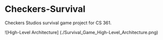 # Checkers-Survival
Checkers Studios survival game project for CS 361.

![High-Level Architecture] (./Survival_Game_High-Level_Architecture.png)
